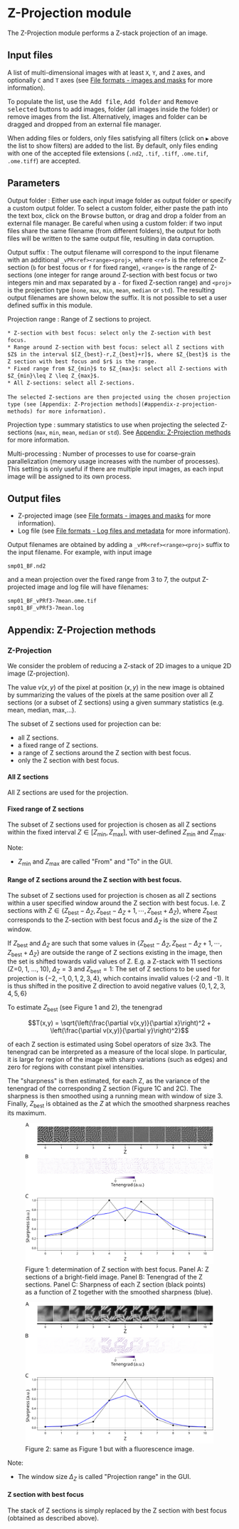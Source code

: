 # Z-Projection module

The Z-Projection module performs a Z-stack projection of an image.

## Input files

A list of multi-dimensional images with at least `X`, `Y`, and `Z` axes, and optionally `C` and `T` axes (see [File formats - images and masks](../general/files.md#images-and-masks) for more information).

To populate the list, use the <kbd>Add file</kbd>, <kbd>Add folder</kbd> and <kbd>Remove selected</kbd> buttons to add images, folder (all images inside the folder) or remove images from the list. Alternatively, images and folder can be dragged and dropped from an external file manager.

When adding files or folders, only files satisfying all filters (click on `▶` above the list to show filters) are added to the list. By default, only files ending with one of the accepted file extensions (`.nd2`, `.tif`, `.tiff`, `.ome.tif`, `.ome.tiff`) are accepted.


## Parameters

Output folder
: Either use each input image folder as output folder or specify a
custom output folder. To select a custom folder, either paste the path
into the text box, click on the <kbd>Browse</kbd> button, or drag and drop a
folder from an external file manager. Be careful when using a custom folder: if
two input files share the same filename (from different folders), the
output for both files will be written to the same output file,
resulting in data corruption.

Output suffix
: The output filename will correspond to the input filename with an
additional `_vPR<ref><range><proj>`, where `<ref>` is the reference Z-section (`b` for best focus or `f` for fixed range), `<range>` is the range of Z-sections (one integer for range around Z-section with best focus or two integers  min and max separated by a `-` for fixed Z-section range) and `<proj>` is the projection type (`none`, `max`, `min`, `mean`, `median` or `std`).  The resulting output filenames are shown below the suffix. It is not possible to set a user defined suffix in this module.

Projection range
: Range of Z sections to project.

    * Z-section with best focus: select only the Z-section with best focus.
    * Range around Z-section with best focus: select all Z sections with $Z$ in the interval $[Z_{best}-r,Z_{best}+r]$, where $Z_{best}$ is the Z section with best focus and $r$ is the range.
    * Fixed range from $Z_{min}$ to $Z_{max}$: select all Z-sections with $Z_{min}\leq Z \leq Z_{max}$.
    * All Z-sections: select all Z-sections.
  
    The selected Z-sections are then projected using the chosen projection type (see [Appendix: Z-Projection methods](#appendix-z-projection-methods) for more information).

Projection type
: summary statistics to use when projecting the selected Z-sections (`max`, `min`, `mean`, `median` or `std`). See [Appendix: Z-Projection methods](#appendix-z-projection-methods) for more information.


Multi-processing
: Number of processes to use for coarse-grain parallelization (memory
usage increases with the number of processes). This setting is only
useful if there are multiple input images, as each input image will be
assigned to its own process.


## Output files

* Z-projected image (see [File formats - images and masks](../general/files.md#images-and-masks) for more information).
* Log file (see [File formats - Log files and metadata](../general/files.md#log-files-and-metadata) for more information).

Output filenames are obtained by adding a `_vPR<ref><range><proj>` suffix to the input filename. For example, with input image
```
smp01_BF.nd2
```
and a mean projection over the fixed range from 3 to 7, the output Z-projected image and log file will have filenames:
```
smp01_BF_vPRf3-7mean.ome.tif
smp01_BF_vPRf3-7mean.log
```



## Appendix: Z-Projection methods

### Z-Projection

We consider the problem of reducing a Z-stack of 2D images to a unique 2D image (Z-projection).

The value $v(x,y)$ of the pixel at position $(x,y)$ in the new image is obtained by summarizing the values of the pixels at the same position over all Z sections (or a subset of Z sections) using a given summary statistics (e.g. mean, median, max,...).

The subset of Z sections used for projection can be:

* all Z sections.
* a fixed range of Z sections.
* a range of Z sections around the Z section with best focus.
* only the Z section with best focus.


#### All Z sections

All Z sections are used for the projection.


#### Fixed range of Z sections

The subset of Z sections used for projection is chosen as all Z sections within the fixed interval $Z\in[Z_\text{min},Z_\text{max}]$, with user-defined $Z_\text{min}$ and $Z_\text{max}$.

Note:

* $Z_\text{min}$ and $Z_\text{max}$ are called "From" and "To" in the GUI.


#### Range of Z sections around the Z section with best focus.

The subset of Z sections used for projection is chosen as all Z sections within a user specified window around the Z section with best focus. I.e. Z sections with $Z\in \{Z_\text{best}-\Delta_Z,Z_\text{best}-\Delta_Z +1,\cdots,Z_\text{best}+\Delta_Z\}$, where $Z_\text{best}$ corresponds to the Z-section with best focus and $\Delta_Z$ is the size of the Z window.

If $Z_\text{best}$ and $\Delta_Z$ are such that some values in $\{Z_\text{best}-\Delta_Z,Z_\text{best}-\Delta_Z +1,\cdots,Z_\text{best}+\Delta_Z\}$ are outside the range of Z sections existing in the image, then the set is shifted towards valid values of Z.
E.g. a Z-stack with 11 sections (Z=0, 1, ..., 10), $\Delta_Z=3$ and $Z_\text{best}=1$: The set of Z sections to be used for projection is $\{-2,-1,0,1,2,3,4\}$, which contains invalid values (-2 and -1). It is thus shifted in the positive Z direction to avoid negative values $\{0,1,2,3,4,5,6\}$ 

To estimate $Z_\text{best}$ (see Figure 1 and 2), the tenengrad

$$T(x,y) = \sqrt{\left(\frac{\partial v(x,y)}{\partial x}\right)^2 + \left(\frac{\partial v(x,y)}{\partial y}\right)^2}$$

of each Z section is estimated using Sobel operators of size 3x3. The tenengrad can be interpreted as a measure of the local slope. In particular, it is large for region of the image with sharp variations (such as edges) and zero for regions with constant pixel intensities.


The "sharpness" is then estimated, for each Z, as the variance of the tenengrad of the corresponding Z section (Figure 1C and 2C).
The sharpness is then smoothed using a running mean with window of size 3.
Finally, $Z_\text{best}$ is obtained as the $Z$ at which the smoothed sharpness reaches its maximum.


<figure>
<img src="images/sharpness_BF.png" alt="Terminology"/>
<figcaption>Figure 1: determination of Z section with best focus. Panel A: Z sections of a bright-field image. Panel B: Tenengrad of the Z sections. Panel C: Sharpness of each Z section (black points) as a function of Z together with the smoothed sharpness (blue).</figcaption>
</figure>


<figure>
<img src="images/sharpness_Fluo.png" alt="Terminology"/>
<figcaption>Figure 2: same as Figure 1 but with a fluorescence image.</figcaption>
</figure>

Note:

* The window size $\Delta_Z$ is called "Projection range" in the GUI.


#### Z section with best focus

The stack of Z sections is simply replaced by the Z section with best focus (obtained as described above).


